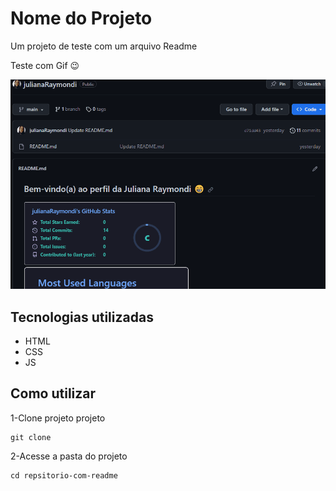 # Nome do Projeto
Um projeto de teste com um arquivo Readme 

Teste com Gif 😉

[<img src="animacao.gif" alt="gif da tela inicial do projeto xyz">](https://google.com)

## Tecnologias utilizadas

- HTML
- CSS
- JS

## Como utilizar

1-Clone projeto projeto
```
git clone
```
2-Acesse a pasta do projeto
```
cd repsitorio-com-readme
```




